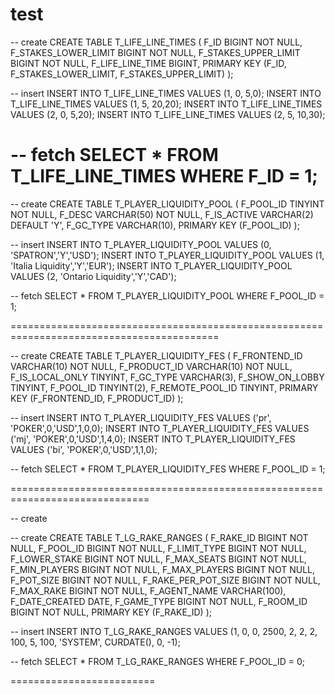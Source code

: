 # test


-- create
CREATE TABLE T_LIFE_LINE_TIMES (
    F_ID BIGINT NOT NULL,
    F_STAKES_LOWER_LIMIT BIGINT NOT NULL,
    F_STAKES_UPPER_LIMIT BIGINT NOT NULL,
    F_LIFE_LINE_TIME BIGINT,
    PRIMARY KEY (F_ID, F_STAKES_LOWER_LIMIT, F_STAKES_UPPER_LIMIT)
);



-- insert
INSERT INTO T_LIFE_LINE_TIMES VALUES (1, 0, 5,0);
INSERT INTO T_LIFE_LINE_TIMES VALUES (1, 5, 20,20);
INSERT INTO T_LIFE_LINE_TIMES VALUES (2, 0, 5,20);
INSERT INTO T_LIFE_LINE_TIMES VALUES (2, 5, 10,30);


-- fetch 
SELECT * FROM T_LIFE_LINE_TIMES WHERE F_ID = 1;
===========================================================================================




-- create
CREATE TABLE T_PLAYER_LIQUIDITY_POOL (
    F_POOL_ID TINYINT NOT NULL,
    F_DESC VARCHAR(50) NOT NULL,
    F_IS_ACTIVE VARCHAR(2) DEFAULT 'Y',
    F_GC_TYPE VARCHAR(10),
    PRIMARY KEY (F_POOL_ID)
);


-- insert
INSERT INTO T_PLAYER_LIQUIDITY_POOL VALUES (0, 'SPATRON','Y','USD');
INSERT INTO T_PLAYER_LIQUIDITY_POOL VALUES (1, 'Italia Liquidity','Y','EUR');
INSERT INTO T_PLAYER_LIQUIDITY_POOL VALUES (2, 'Ontario Liquidity','Y','CAD');



-- fetch 
SELECT * FROM T_PLAYER_LIQUIDITY_POOL WHERE F_POOL_ID = 1;



==========================================================================================





-- create
CREATE TABLE T_PLAYER_LIQUIDITY_FES (
    F_FRONTEND_ID VARCHAR(10) NOT NULL,
    F_PRODUCT_ID VARCHAR(10) NOT NULL,
    F_IS_LOCAL_ONLY TINYINT,
    F_GC_TYPE VARCHAR(3),
    F_SHOW_ON_LOBBY TINYINT,
    F_POOL_ID TINYINT(2),
    F_REMOTE_POOL_ID TINYINT,
    PRIMARY KEY (F_FRONTEND_ID, F_PRODUCT_ID)
);



-- insert
INSERT INTO T_PLAYER_LIQUIDITY_FES VALUES ('pr', 'POKER',0,'USD',1,0,0);
INSERT INTO T_PLAYER_LIQUIDITY_FES VALUES ('mj', 'POKER',0,'USD',1,4,0);
INSERT INTO T_PLAYER_LIQUIDITY_FES VALUES ('bi', 'POKER',0,'USD',1,1,0);





-- fetch 
SELECT * FROM T_PLAYER_LIQUIDITY_FES WHERE F_POOL_ID = 1;

==============================================================================

-- create

-- create
CREATE TABLE T_LG_RAKE_RANGES (
    F_RAKE_ID BIGINT NOT NULL,
    F_POOL_ID BIGINT NOT NULL,
    F_LIMIT_TYPE BIGINT NOT NULL,
    F_LOWER_STAKE BIGINT NOT NULL,
    F_MAX_SEATS BIGINT NOT NULL,
    F_MIN_PLAYERS BIGINT NOT NULL,
    F_MAX_PLAYERS BIGINT NOT NULL,
    F_POT_SIZE BIGINT NOT NULL,
    F_RAKE_PER_POT_SIZE BIGINT NOT NULL,
    F_MAX_RAKE BIGINT NOT NULL,
    F_AGENT_NAME VARCHAR(100),
    F_DATE_CREATED DATE,
    F_GAME_TYPE BIGINT NOT NULL,
    F_ROOM_ID BIGINT NOT NULL,
    PRIMARY KEY (F_RAKE_ID)
);



-- insert
INSERT INTO T_LG_RAKE_RANGES 
VALUES (1, 0, 0, 2500, 2, 2, 2, 100, 5, 100, 'SYSTEM', CURDATE(), 0, -1);





-- fetch 
SELECT * FROM T_LG_RAKE_RANGES WHERE F_POOL_ID = 0;
















=========================
